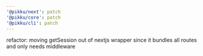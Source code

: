 ```yaml
---
'@pikku/next': patch
'@pikku/core': patch
'@pikku/cli': patch
---
```


refactor: moving getSession out of nextjs wrapper since it bundles all routes and only needs middleware
